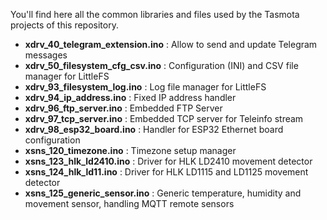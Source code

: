 You'll find here all the common libraries and files used by the Tasmota projects of this repository.

  * **xdrv_40_telegram_extension.ino** : Allow to send and update Telegram messages
  * **xdrv_50_filesystem_cfg_csv.ino** : Configuration (INI) and CSV file manager for LittleFS
  * **xdrv_93_filesystem_log.ino** : Log file manager for LittleFS
  * **xdrv_94_ip_address.ino** : Fixed IP address handler
  * **xdrv_96_ftp_server.ino** : Embedded FTP Server
  * **xdrv_97_tcp_server.ino** : Embedded TCP server for Teleinfo stream
  * **xdrv_98_esp32_board.ino** : Handler for ESP32 Ethernet board configuration
  * **xsns_120_timezone.ino** : Timezone setup manager
  * **xsns_123_hlk_ld2410.ino** : Driver for HLK LD2410 movement detector
  * **xsns_124_hlk_ld11.ino** : Driver for HLK LD1115 and LD1125 movement detector
  * **xsns_125_generic_sensor.ino** : Generic temperature, humidity and movement sensor, handling MQTT remote sensors 
